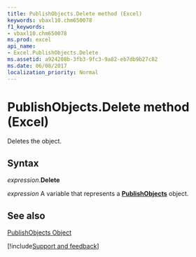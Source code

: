 ```yaml
---
title: PublishObjects.Delete method (Excel)
keywords: vbaxl10.chm650078
f1_keywords:
- vbaxl10.chm650078
ms.prod: excel
api_name:
- Excel.PublishObjects.Delete
ms.assetid: a924208b-3fb3-9fc3-9a82-eb7db9b27c82
ms.date: 06/08/2017
localization_priority: Normal
---
```



# PublishObjects.Delete method (Excel)

Deletes the object.


## Syntax

_expression_.**Delete**

_expression_ A variable that represents a **[PublishObjects](Excel.PublishObjects.md)** object.


## See also


[PublishObjects Object](Excel.PublishObjects.md)

[!include[Support and feedback](~/includes/feedback-boilerplate.md)]